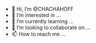 - 👋 Hi, I’m @CHACHAHOFF
- 👀 I’m interested in ...
- 🌱 I’m currently learning ...
- 💞️ I’m looking to collaborate on ...
- 📫 How to reach me ...

<!---
CHACHAHOFF/CHACHAHOFF is a ✨ special ✨ repository because its `README.md` (this file) appears on your GitHub profile.
You can click the Preview link to take a look at your changes.
--->
